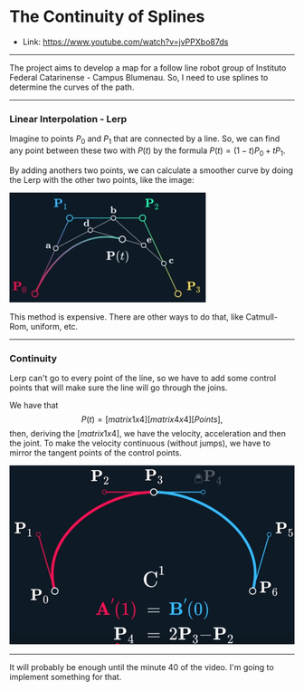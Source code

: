 # The Continuity of Splines

* Link: https://www.youtube.com/watch?v=jvPPXbo87ds

---

The project aims to develop a map for a follow line robot group of Instituto Federal Catarinense - Campus Blumenau. So, I need to use splines to determine the curves of the path.

---

### Linear Interpolation - Lerp

Imagine to points $P_0$ and $P_1$ that are connected by a line. So, we can find any point between these two with $P(t)$ by the formula $P(t) = (1-t)P_0 + tP_1$.

By adding anothers two points, we can calculate a smoother curve by doing the Lerp with the other two points, like the image:

![image](imagens/image.png)

This method is expensive. There are other ways to do that, like Catmull-Rom, uniform, etc.

---

### Continuity

Lerp can't go to every point of the line, so we have to add some control points that will make sure the line will go through the joins.

We have that
$$
P(t) = [matrix 1x4][matrix 4x4][Points],
$$
then, deriving the $[matrix 1x4]$, we have the velocity, acceleration and then the joint. To make the velocity continuous (without jumps), we have to mirror the tangent points of the control points.

![image](imagens/fotopontos.png)

---

It will probably be enough until the minute 40 of the video. I'm going to implement something for that.